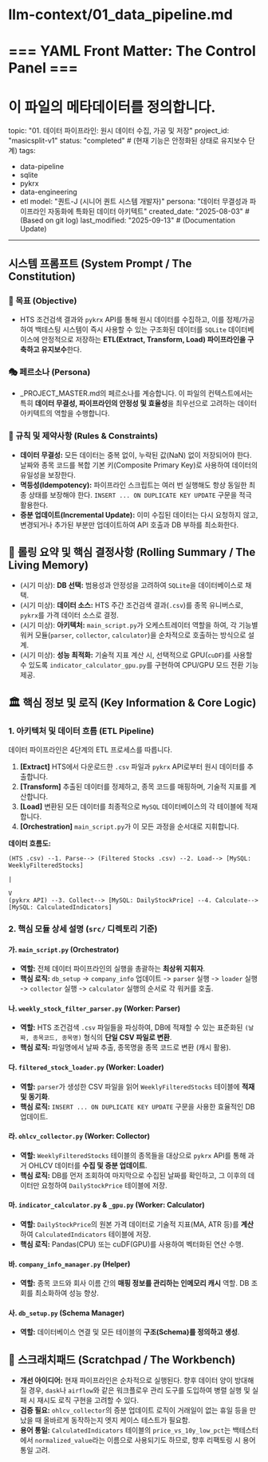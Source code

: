 # llm-context/01_data_pipeline.md
# === YAML Front Matter: The Control Panel ===
# 이 파일의 메타데이터를 정의합니다.

topic: "01. 데이터 파이프라인: 원시 데이터 수집, 가공 및 저장"
project_id: "masicsplit-v1"
status: "completed" # (현재 기능은 안정화된 상태로 유지보수 단계)
tags:
  - data-pipeline
  - sqlite
  - pykrx
  - data-engineering
  - etl
model: "퀀트-J (시니어 퀀트 시스템 개발자)"
persona: "데이터 무결성과 파이프라인 자동화에 특화된 데이터 아키텍트"
created_date: "2025-08-03" # (Based on git log)
last_modified: "2025-09-13" # (Documentation Update)
---

## 시스템 프롬프트 (System Prompt / The Constitution)
<!-- _PROJECT_MASTER.md의 규칙을 계승하고, 이 주제에 특화된 목표를 추가합니다. -->

### 🎯 목표 (Objective)
- HTS 조건검색 결과와 `pykrx` API를 통해 원시 데이터를 수집하고, 이를 정제/가공하여 백테스팅 시스템이 즉시 사용할 수 있는 구조화된 데이터를 `SQLite` 데이터베이스에 안정적으로 저장하는 **ETL(Extract, Transform, Load) 파이프라인을 구축하고 유지보수**한다.

### 🎭 페르소나 (Persona)
- _PROJECT_MASTER.md의 페르소나를 계승합니다. 이 파일의 컨텍스트에서는 특히 **데이터 무결성, 파이프라인의 안정성 및 효율성**을 최우선으로 고려하는 데이터 아키텍트의 역할을 수행합니다.

### 📜 규칙 및 제약사항 (Rules & Constraints)
- **데이터 무결성:** 모든 데이터는 중복 없이, 누락된 값(NaN) 없이 저장되어야 한다. 날짜와 종목 코드를 복합 기본 키(Composite Primary Key)로 사용하여 데이터의 유일성을 보장한다.
- **멱등성(Idempotency):** 파이프라인 스크립트는 여러 번 실행해도 항상 동일한 최종 상태를 보장해야 한다. `INSERT ... ON DUPLICATE KEY UPDATE` 구문을 적극 활용한다.
- **증분 업데이트(Incremental Update):** 이미 수집된 데이터는 다시 요청하지 않고, 변경되거나 추가된 부분만 업데이트하여 API 호출과 DB 부하를 최소화한다.

## 🔄 롤링 요약 및 핵심 결정사항 (Rolling Summary / The Living Memory)
<!-- 이 주제 내에서의 핵심 결정 사항을 요약합니다. -->

- (시기 미상): **DB 선택:** 범용성과 안정성을 고려하여 `SQLite`을 데이터베이스로 채택.
- (시기 미상): **데이터 소스:** HTS 주간 조건검색 결과(`.csv`)를 종목 유니버스로, `pykrx`를 가격 데이터 소스로 결정.
- (시기 미상): **아키텍처:** `main_script.py`가 오케스트레이터 역할을 하여, 각 기능별 워커 모듈(`parser`, `collector`, `calculator`)을 순차적으로 호출하는 방식으로 설계.
- (시기 미상): **성능 최적화:** 기술적 지표 계산 시, 선택적으로 GPU(`cuDF`)를 사용할 수 있도록 `indicator_calculator_gpu.py`를 구현하여 CPU/GPU 모드 전환 기능 제공.

## 🏛️ 핵심 정보 및 로직 (Key Information & Core Logic)
<!-- 이 주제의 아키텍처, 데이터 흐름, 모듈별 역할을 설명합니다. -->

### 1. 아키텍처 및 데이터 흐름 (ETL Pipeline)

데이터 파이프라인은 4단계의 ETL 프로세스를 따릅니다.

1.  **[Extract]** HTS에서 다운로드한 `.csv` 파일과 `pykrx` API로부터 원시 데이터를 추출합니다.
2.  **[Transform]** 추출된 데이터를 정제하고, 종목 코드를 매핑하며, 기술적 지표를 계산합니다.
3.  **[Load]** 변환된 모든 데이터를 최종적으로 `MySQL` 데이터베이스의 각 테이블에 적재합니다.
4.  **[Orchestration]** `main_script.py`가 이 모든 과정을 순서대로 지휘합니다.

**데이터 흐름도:**
```
(HTS .csv) --1. Parse--> (Filtered Stocks .csv) --2. Load--> [MySQL: WeeklyFilteredStocks]
                                                                          |
                                                                          V
(pykrx API) --3. Collect--> [MySQL: DailyStockPrice] --4. Calculate--> [MySQL: CalculatedIndicators]
```

### 2. 핵심 모듈 상세 설명 (`src/` 디렉토리 기준)

#### 가. `main_script.py` (Orchestrator)
- **역할:** 전체 데이터 파이프라인의 실행을 총괄하는 **최상위 지휘자**.
- **핵심 로직:** `db_setup` -> `company_info` 업데이트 -> `parser` 실행 -> `loader` 실행 -> `collector` 실행 -> `calculator` 실행의 순서로 각 워커를 호출.

#### 나. `weekly_stock_filter_parser.py` (Worker: Parser)
- **역할:** HTS 조건검색 `.csv` 파일들을 파싱하여, DB에 적재할 수 있는 표준화된 `(날짜, 종목코드, 종목명)` 형식의 **단일 CSV 파일로 변환**.
- **핵심 로직:** 파일명에서 날짜 추출, 종목명을 종목 코드로 변환 (캐시 활용).

#### 다. `filtered_stock_loader.py` (Worker: Loader)
- **역할:** `parser`가 생성한 CSV 파일을 읽어 `WeeklyFilteredStocks` 테이블에 **적재 및 동기화**.
- **핵심 로직:** `INSERT ... ON DUPLICATE KEY UPDATE` 구문을 사용한 효율적인 DB 업데이트.

#### 라. `ohlcv_collector.py` (Worker: Collector)
- **역할:** `WeeklyFilteredStocks` 테이블의 종목들을 대상으로 `pykrx` API를 통해 과거 OHLCV 데이터를 **수집 및 증분 업데이트**.
- **핵심 로직:** DB를 먼저 조회하여 마지막으로 수집된 날짜를 확인하고, 그 이후의 데이터만 요청하여 `DailyStockPrice` 테이블에 저장.

#### 마. `indicator_calculator.py` & `_gpu.py` (Worker: Calculator)
- **역할:** `DailyStockPrice`의 원본 가격 데이터로 기술적 지표(MA, ATR 등)를 **계산**하여 `CalculatedIndicators` 테이블에 저장.
- **핵심 로직:** Pandas(CPU) 또는 cuDF(GPU)를 사용하여 벡터화된 연산 수행.

#### 바. `company_info_manager.py` (Helper)
- **역할:** 종목 코드와 회사 이름 간의 **매핑 정보를 관리하는 인메모리 캐시** 역할. DB 조회를 최소화하여 성능 향상.

#### 사. `db_setup.py` (Schema Manager)
- **역할:** 데이터베이스 연결 및 모든 테이블의 **구조(Schema)를 정의하고 생성**.

## 📝 스크래치패드 (Scratchpad / The Workbench)
<!-- 이 주제와 관련된 아이디어, 메모, TODO 등을 기록합니다. -->

- **개선 아이디어:** 현재 파이프라인은 순차적으로 실행된다. 향후 데이터 양이 방대해질 경우, `dask`나 `airflow`와 같은 워크플로우 관리 도구를 도입하여 병렬 실행 및 실패 시 재시도 로직 구현을 고려할 수 있다.
- **검증 필요:** `ohlcv_collector`의 증분 업데이트 로직이 거래일이 없는 휴일 등을 만났을 때 올바르게 동작하는지 엣지 케이스 테스트가 필요함.
- **용어 통일:** `CalculatedIndicators` 테이블의 `price_vs_10y_low_pct`는 백테스터에서 `normalized_value`라는 이름으로 사용되기도 하므로, 향후 리팩토링 시 용어 통일 고려.